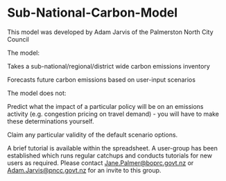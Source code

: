 # Sub-National-Carbon-Model

This model was developed by Adam Jarvis of the Palmerston North City Council

The model:

  Takes a sub-national/regional/district wide carbon emissions inventory
  
  Forecasts future carbon emissions based on user-input scenarios

The model does not:

  Predict what the impact of a particular policy will be on an emissions activity (e.g. congestion pricing on travel demand) - you will have to make these determinations yourself.
  
  Claim any particular validity of the default scenario options.

A brief tutorial is available within the spreadsheet. A user-group has been established which runs regular catchups and conducts tutorials for new users as required. 
Please contact Jane.Palmer@boprc.govt.nz or Adam.Jarvis@pncc.govt.nz for an invite to this group.

